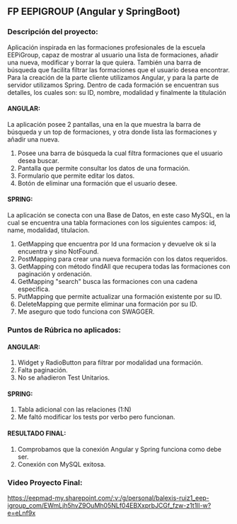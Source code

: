 ## FP EEPIGROUP (Angular y SpringBoot)

### Descripción del proyecto:

Aplicación inspirada en las formaciones profesionales de la escuela EEPiGroup, capaz de mostrar al usuario una lista de formaciones, añadir una nueva, modificar y borrar la que quiera. También una barra de búsqueda que facilita filtrar las formaciones que el usuario desea encontrar. Para la creación de la parte cliente utilizamos Angular, y para la parte de servidor utilizamos Spring. Dentro de cada formación se encuentran sus detalles, los cuales son: su ID, nombre, modalidad y finalmente la titulación

#### ANGULAR:

La aplicación posee 2 pantallas, una en la que muestra la barra de búsqueda y un top de formaciones, y otra donde lista las formaciones y añadir una nueva.

1. Posee una barra de búsqueda la cual filtra formaciones que el usuario desea buscar.
2. Pantalla que permite consultar los datos de una formación.
3. Formulario que permite editar los datos.
4. Botón de eliminar una formación que el usuario desee.

#### SPRING:

La aplicación se conecta con una Base de Datos, en este caso MySQL, en la cual se encuentra una tabla formaciones con los siguientes campos: id, name, modalidad, titulacion.

1. GetMapping que encuentra por Id una formacion y devuelve ok si la encuentra y sino NotFound.
2. PostMapping para crear una nueva formación con los datos requeridos.
3. GetMapping con método findAll que recupera todas las formaciones con paginación y ordenación.
4. GetMapping "search" busca las formaciones con una cadena especifica.
5. PutMapping que permite actualizar una formación existente por su ID.
6. DeleteMapping que permite eliminar una formación por su ID.
7. Me aseguro que todo funciona con SWAGGER.

### Puntos de Rúbrica no aplicados:

#### ANGULAR:

1. Widget y RadioButton para filtrar por modalidad una formación.
2. Falta paginación.
3. No se añadieron Test Unitarios.

#### SPRING:

1. Tabla adicional con las relaciones (1:N)
2. Me faltó modificar los tests por verbo pero funcionan.

#### RESULTADO FINAL:

1. Comprobamos que la conexión Angular y Spring funciona como debe ser.
2. Conexión con MySQL exitosa.

### Video Proyecto Final:

https://eepmad-my.sharepoint.com/:v:/g/personal/balexis-ruiz1_eep-igroup_com/EWmLjh5hvZ9OuMh05NLf04EBXxprbJCGf_fzw-z1t1ll-w?e=eLnf9x